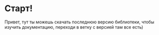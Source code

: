 # Старт!

Привет, тут ты можешь скачать последнюю версию библиотеки, чтобы изучить документацию, переходи в ветку с версией там все есть)